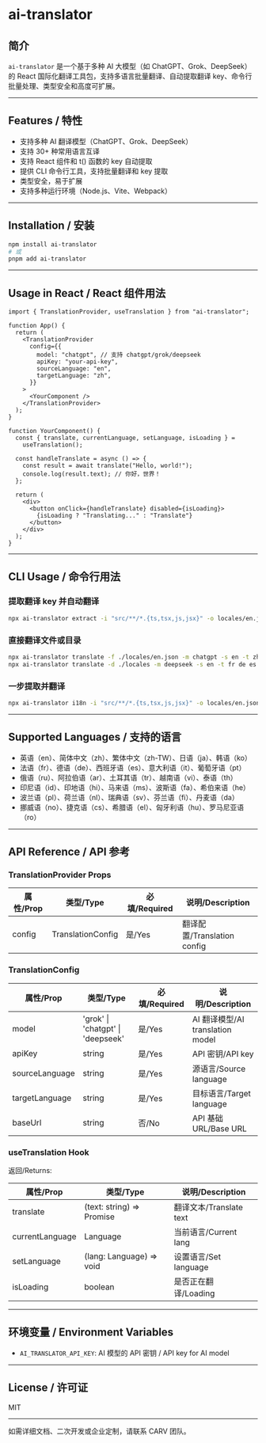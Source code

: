 # ai-translator

## 简介

`ai-translator` 是一个基于多种 AI 大模型（如 ChatGPT、Grok、DeepSeek）的 React 国际化翻译工具包，支持多语言批量翻译、自动提取翻译 key、命令行批量处理、类型安全和高度可扩展。

---

## Features / 特性

- 支持多种 AI 翻译模型（ChatGPT、Grok、DeepSeek）
- 支持 30+ 种常用语言互译
- 支持 React 组件和 t() 函数的 key 自动提取
- 提供 CLI 命令行工具，支持批量翻译和 key 提取
- 类型安全，易于扩展
- 支持多种运行环境（Node.js、Vite、Webpack）

---

## Installation / 安装

```bash
npm install ai-translator
# 或
pnpm add ai-translator
```

---

## Usage in React / React 组件用法

```tsx
import { TranslationProvider, useTranslation } from "ai-translator";

function App() {
  return (
    <TranslationProvider
      config={{
        model: "chatgpt", // 支持 chatgpt/grok/deepseek
        apiKey: "your-api-key",
        sourceLanguage: "en",
        targetLanguage: "zh",
      }}
    >
      <YourComponent />
    </TranslationProvider>
  );
}

function YourComponent() {
  const { translate, currentLanguage, setLanguage, isLoading } =
    useTranslation();

  const handleTranslate = async () => {
    const result = await translate("Hello, world!");
    console.log(result.text); // 你好，世界！
  };

  return (
    <div>
      <button onClick={handleTranslate} disabled={isLoading}>
        {isLoading ? "Translating..." : "Translate"}
      </button>
    </div>
  );
}
```

---

## CLI Usage / 命令行用法

### 提取翻译 key 并自动翻译

```bash
npx ai-translator extract -i "src/**/*.{ts,tsx,js,jsx}" -o locales/en.json --translate -l zh ja ko fr de es ...
```

### 直接翻译文件或目录

```bash
npx ai-translator translate -f ./locales/en.json -m chatgpt -s en -t zh ja ko
npx ai-translator translate -d ./locales -m deepseek -s en -t fr de es
```

### 一步提取并翻译

```bash
npx ai-translator i18n -i "src/**/*.{ts,tsx,js,jsx}" -o locales/en.json -m grok -s en -t zh ja ko fr de es
```

---

## Supported Languages / 支持的语言

- 英语（en）、简体中文（zh）、繁体中文（zh-TW）、日语（ja）、韩语（ko）
- 法语（fr）、德语（de）、西班牙语（es）、意大利语（it）、葡萄牙语（pt）
- 俄语（ru）、阿拉伯语（ar）、土耳其语（tr）、越南语（vi）、泰语（th）
- 印尼语（id）、印地语（hi）、马来语（ms）、波斯语（fa）、希伯来语（he）
- 波兰语（pl）、荷兰语（nl）、瑞典语（sv）、芬兰语（fi）、丹麦语（da）
- 挪威语（no）、捷克语（cs）、希腊语（el）、匈牙利语（hu）、罗马尼亚语（ro）

---

## API Reference / API 参考

### TranslationProvider Props

| 属性/Prop | 类型/Type         | 必填/Required | 说明/Description            |
| --------- | ----------------- | ------------- | --------------------------- |
| config    | TranslationConfig | 是/Yes        | 翻译配置/Translation config |

### TranslationConfig

| 属性/Prop      | 类型/Type                         | 必填/Required | 说明/Description                 |
| -------------- | --------------------------------- | ------------- | -------------------------------- |
| model          | 'grok' \| 'chatgpt' \| 'deepseek' | 是/Yes        | AI 翻译模型/AI translation model |
| apiKey         | string                            | 是/Yes        | API 密钥/API key                 |
| sourceLanguage | string                            | 是/Yes        | 源语言/Source language           |
| targetLanguage | string                            | 是/Yes        | 目标语言/Target language         |
| baseUrl        | string                            | 否/No         | API 基础 URL/Base URL            |

### useTranslation Hook

返回/Returns:

| 属性/Prop       | 类型/Type                                    | 说明/Description        |
| --------------- | -------------------------------------------- | ----------------------- |
| translate       | (text: string) => Promise<TranslationResult> | 翻译文本/Translate text |
| currentLanguage | Language                                     | 当前语言/Current lang   |
| setLanguage     | (lang: Language) => void                     | 设置语言/Set language   |
| isLoading       | boolean                                      | 是否正在翻译/Loading    |

---

## 环境变量 / Environment Variables

- `AI_TRANSLATOR_API_KEY`: AI 模型的 API 密钥 / API key for AI model

---

## License / 许可证

MIT

---

如需详细文档、二次开发或企业定制，请联系 CARV 团队。

